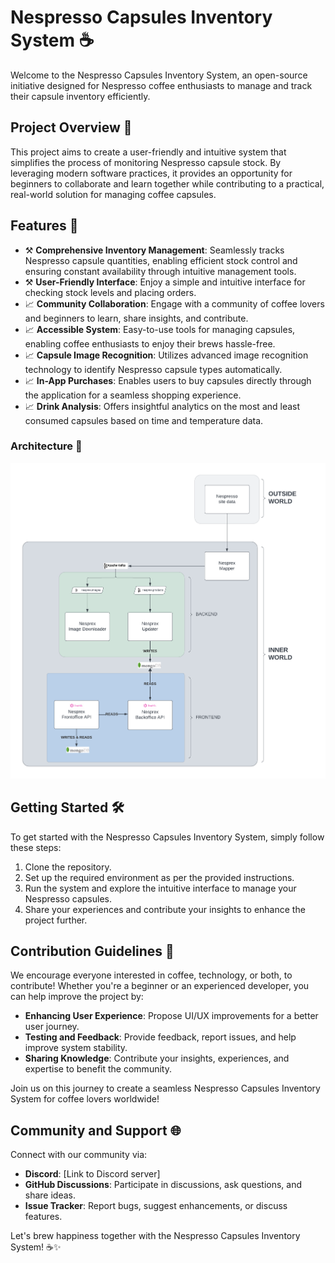 # Nespresso Capsules Inventory System ☕️

Welcome to the Nespresso Capsules Inventory System, an open-source initiative designed for Nespresso coffee enthusiasts to manage and track their capsule inventory efficiently.

## Project Overview 🌟

This project aims to create a user-friendly and intuitive system that simplifies the process of monitoring Nespresso capsule stock. By leveraging modern software practices, it provides an opportunity for beginners to collaborate and learn together while contributing to a practical, real-world solution for managing coffee capsules.

## Features 🚀

- ⚒️ **Comprehensive Inventory Management**: Seamlessly tracks Nespresso capsule quantities, enabling efficient stock control and ensuring constant availability through intuitive management tools.
- ⚒️ **User-Friendly Interface**: Enjoy a simple and intuitive interface for checking stock levels and placing orders.
- 📈 **Community Collaboration**: Engage with a community of coffee lovers and beginners to learn, share insights, and contribute.
- 📈 **Accessible System**: Easy-to-use tools for managing capsules, enabling coffee enthusiasts to enjoy their brews hassle-free.
- 📈 **Capsule Image Recognition**: Utilizes advanced image recognition technology to identify Nespresso capsule types automatically.
- 📈 **In-App Purchases**: Enables users to buy capsules directly through the application for a seamless shopping experience.
- 📈 **Drink Analysis**: Offers insightful analytics on the most and least consumed capsules based on time and temperature data.

### Architecture 🏢
<div style="text-align:center;">
    <img src="media/architecture_diagram.png" alt="Architecture Diagram" width="700" />
</div>


## Getting Started 🛠️

To get started with the Nespresso Capsules Inventory System, simply follow these steps:

1. Clone the repository.
2. Set up the required environment as per the provided instructions.
3. Run the system and explore the intuitive interface to manage your Nespresso capsules.
4. Share your experiences and contribute your insights to enhance the project further.

## Contribution Guidelines 🤝

We encourage everyone interested in coffee, technology, or both, to contribute! Whether you're a beginner or an experienced developer, you can help improve the project by:

- **Enhancing User Experience**: Propose UI/UX improvements for a better user journey.
- **Testing and Feedback**: Provide feedback, report issues, and help improve system stability.
- **Sharing Knowledge**: Contribute your insights, experiences, and expertise to benefit the community.

Join us on this journey to create a seamless Nespresso Capsules Inventory System for coffee lovers worldwide!

## Community and Support 🌐

Connect with our community via:

- **Discord**: [Link to Discord server]
- **GitHub Discussions**: Participate in discussions, ask questions, and share ideas.
- **Issue Tracker**: Report bugs, suggest enhancements, or discuss features.

Let's brew happiness together with the Nespresso Capsules Inventory System! ☕️✨
